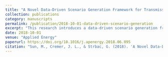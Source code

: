 ```yaml
---
title: "A Novel Data-Driven Scenario Generation Framework for Transmission Expansion Planning with High Renewable Energy Penetration"
collection: publications
category: manuscripts
permalink: /publication/2018-10-01-data-driven-scenario-generation
excerpt: "This research introduces a data-driven scenario generation framework for transmission expansion planning under high renewable energy penetration. The methodology addresses uncertainty and enhances planning robustness."
date: 2018-10-01
venue: "Applied Energy"
paperurl: https://doi.org/10.1016/j.apenergy.2018.06.095
citation: "Sun, M., Cremer, J. L., & Strbac, G. (2018). 'A Novel Data-Driven Scenario Generation Framework for Transmission Expansion Planning with High Renewable Energy Penetration.' Applied Energy, 228, 546-555."
---
```

